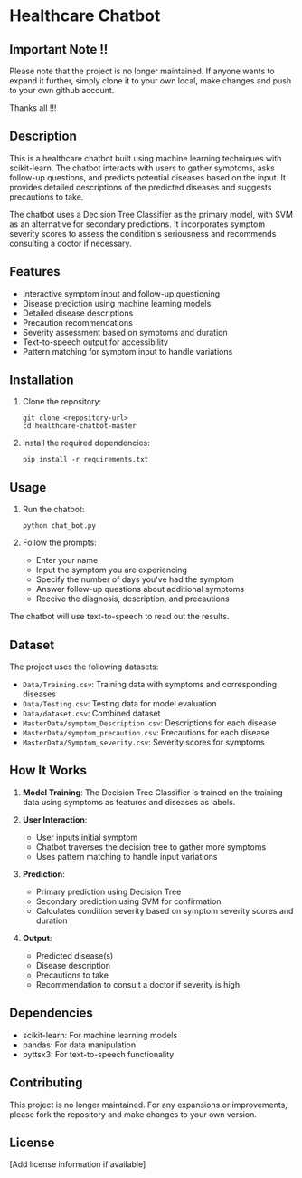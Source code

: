 # Healthcare Chatbot

## Important Note !!
Please note that the project is no longer maintained.
If anyone wants to expand it further, simply clone it to your own local, make changes and push to your own github account.

Thanks all !!!

## Description
This is a healthcare chatbot built using machine learning techniques with scikit-learn. The chatbot interacts with users to gather symptoms, asks follow-up questions, and predicts potential diseases based on the input. It provides detailed descriptions of the predicted diseases and suggests precautions to take.

The chatbot uses a Decision Tree Classifier as the primary model, with SVM as an alternative for secondary predictions. It incorporates symptom severity scores to assess the condition's seriousness and recommends consulting a doctor if necessary.

## Features
- Interactive symptom input and follow-up questioning
- Disease prediction using machine learning models
- Detailed disease descriptions
- Precaution recommendations
- Severity assessment based on symptoms and duration
- Text-to-speech output for accessibility
- Pattern matching for symptom input to handle variations

## Installation
1. Clone the repository:
   ```
   git clone <repository-url>
   cd healthcare-chatbot-master
   ```

2. Install the required dependencies:
   ```
   pip install -r requirements.txt
   ```

## Usage
1. Run the chatbot:
   ```
   python chat_bot.py
   ```

2. Follow the prompts:
   - Enter your name
   - Input the symptom you are experiencing
   - Specify the number of days you've had the symptom
   - Answer follow-up questions about additional symptoms
   - Receive the diagnosis, description, and precautions

The chatbot will use text-to-speech to read out the results.

## Dataset
The project uses the following datasets:
- `Data/Training.csv`: Training data with symptoms and corresponding diseases
- `Data/Testing.csv`: Testing data for model evaluation
- `Data/dataset.csv`: Combined dataset
- `MasterData/symptom_Description.csv`: Descriptions for each disease
- `MasterData/symptom_precaution.csv`: Precautions for each disease
- `MasterData/Symptom_severity.csv`: Severity scores for symptoms

## How It Works
1. **Model Training**: The Decision Tree Classifier is trained on the training data using symptoms as features and diseases as labels.

2. **User Interaction**:
   - User inputs initial symptom
   - Chatbot traverses the decision tree to gather more symptoms
   - Uses pattern matching to handle input variations

3. **Prediction**:
   - Primary prediction using Decision Tree
   - Secondary prediction using SVM for confirmation
   - Calculates condition severity based on symptom severity scores and duration

4. **Output**:
   - Predicted disease(s)
   - Disease description
   - Precautions to take
   - Recommendation to consult a doctor if severity is high

## Dependencies
- scikit-learn: For machine learning models
- pandas: For data manipulation
- pyttsx3: For text-to-speech functionality

## Contributing
This project is no longer maintained. For any expansions or improvements, please fork the repository and make changes to your own version.

## License
[Add license information if available]
